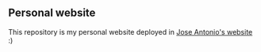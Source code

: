 ## Personal website

This repository is my personal website deployed in [Jose Antonio's website](joseacabaneros.github.io) :) 